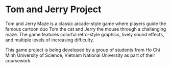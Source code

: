 # Tom and Jerry Project

Tom and Jerry Maze is a classic arcade-style game where players guide the famous cartoon duo Tom the cat and Jerry the mouse through a challenging maze. The game features colorful retro-style graphics, lively sound effects, and multiple levels of increasing difficulty.

This game project is being developed by a group of students from Ho Chi Minh University of Science, Vietnam National University as part of their coursework.

